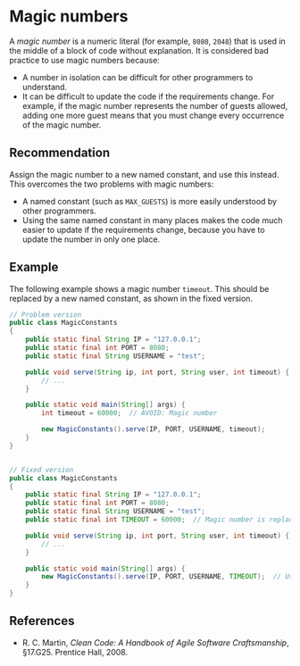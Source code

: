 # Magic numbers
A *magic number* is a numeric literal (for example, `8080`, `2048`) that is used in the middle of a block of code without explanation. It is considered bad practice to use magic numbers because:

* A number in isolation can be difficult for other programmers to understand.
* It can be difficult to update the code if the requirements change. For example, if the magic number represents the number of guests allowed, adding one more guest means that you must change every occurrence of the magic number.

## Recommendation
Assign the magic number to a new named constant, and use this instead. This overcomes the two problems with magic numbers:

* A named constant (such as `MAX_GUESTS`) is more easily understood by other programmers.
* Using the same named constant in many places makes the code much easier to update if the requirements change, because you have to update the number in only one place.

## Example
The following example shows a magic number `timeout`. This should be replaced by a new named constant, as shown in the fixed version.


```java
// Problem version
public class MagicConstants
{
	public static final String IP = "127.0.0.1";
	public static final int PORT = 8080;
	public static final String USERNAME = "test";

	public void serve(String ip, int port, String user, int timeout) {
		// ...
	}

	public static void main(String[] args) {
		int timeout = 60000;  // AVOID: Magic number

		new MagicConstants().serve(IP, PORT, USERNAME, timeout);
	}
}


// Fixed version
public class MagicConstants
{
	public static final String IP = "127.0.0.1";
	public static final int PORT = 8080;
	public static final String USERNAME = "test";
	public static final int TIMEOUT = 60000;  // Magic number is replaced by named constant

	public void serve(String ip, int port, String user, int timeout) {
		// ...
	}

	public static void main(String[] args) {
		new MagicConstants().serve(IP, PORT, USERNAME, TIMEOUT);  // Use 'TIMEOUT' constant
	}
}
```

## References
* R. C. Martin, *Clean Code: A Handbook of Agile Software Craftsmanship*, &sect;17.G25. Prentice Hall, 2008.
